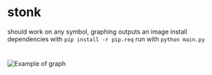 # stonk
should work on any symbol, graphing outputs an image
install dependencies with
```pip install -r pip.req```
run with
```python main.py```
#
#
#
#
#
![Example of graph](https://cdn.upload.systems/uploads/ro59iNup.png)